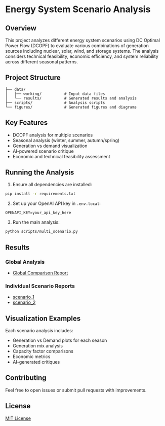 # Energy System Scenario Analysis

## Overview
This project analyzes different energy system scenarios using DC Optimal Power Flow (DCOPF) to evaluate various combinations of generation sources including nuclear, solar, wind, and storage systems. The analysis considers technical feasibility, economic efficiency, and system reliability across different seasonal patterns.

## Project Structure
```
├── data/
│   ├── working/          # Input data files
│   └── results/          # Generated results and analysis
├── scripts/              # Analysis scripts
└── figures/              # Generated figures and diagrams
```

## Key Features
- DCOPF analysis for multiple scenarios
- Seasonal analysis (winter, summer, autumn/spring)
- Generation vs demand visualization
- AI-powered scenario critique
- Economic and technical feasibility assessment

## Running the Analysis
1. Ensure all dependencies are installed:
```bash
pip install -r requirements.txt
```

2. Set up your OpenAI API key in `.env.local`:
```
OPENAPI_KEY=your_api_key_here
```

3. Run the main analysis:
```bash
python scripts/multi_scenario.py
```

## Results

### Global Analysis
- [Global Comparison Report](data/results/global_comparison_report.md)

### Individual Scenario Reports
- [scenario_1](data/results/scenario_1/scenario_1_analysis.md)
- [scenario_2](data/results/scenario_2/scenario_2_analysis.md)

## Visualization Examples
Each scenario analysis includes:
- Generation vs Demand plots for each season
- Generation mix analysis
- Capacity factor comparisons
- Economic metrics
- AI-generated critiques

## Contributing
Feel free to open issues or submit pull requests with improvements.

## License
[MIT License](LICENSE)
